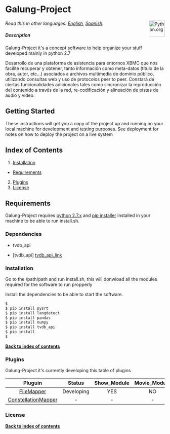 # Galung-Project
[<img src="https://www.python.org/static/opengraph-icon-200x200.png" title="Python.org"
align="right" width="50">](https://www.python.org/)

*Read this in other languages: [English](README.md), [Spanish](README.es.md).*


##### Description
Galung-Project it's a concept software to help organize your stuff developed mainly in python 2.7

Desarrollo de una plataforma de asistencia para entornos XBMC que nos facilite recuperar y obtener, tanto información como 
meta-datos (titulo de la obra, autor, etc...) asociados a archivos multimedia de dominio público, utilizando consultas web y 
uso de protocolos peer to peer. Constará de ciertas funcionalidades adicionales tales como sincronizar la reproducción del 
contenido a través de la red, re-codificación y alineación de pistas de audio y vídeo.


## Getting Started

These instructions will get you a copy of the project up and running on your local machine for development and testing purposes. See deployment for notes on how to deploy the project on a live system


## Index of Contents

1. [Installation](#requirements)
  * [Requirements](#installation)
2. [Plugins](#plugins)
00. [License](#license)

## Requirements
Galung-Project requires [python 2.7.x][python_download_link]  and [pip installer][pip_installer_link] installed in your machine to be able to run install.sh. 


### Dependencies

* tvdb_api 

* [tvdb_api] [tvdb_api_link]


### Installation

Go to the /path/path and run install.sh, this will donwload all the modules required for the software to run propperly

Install the dependencies to be able to start the software.

```sh
$ 
$ pip install pysrt
$ pip install langdetect
$ pip install pandas
$ pip install numpy
$ pip install tvdb_api
$ pip install 
$
```

**[Back to index of contents](#index-of-contents)**

### Plugins

Galung-Project it's currently developing this table of plugins 


| Pluguin       | Status        | Show_Module | Movie_Module | Anime_Module |
|:-------------:|:-------------:|:-----------:|:------------:|:------------:|
| [FileMapper][readme_fm_link] | Developing | YES | NO | NO |
| [ConstellationMapper][readme_cm_link] | - | - | - | - | - |


### License

**[Back to index of contents](#index-of-contents)**


[readme_fm_link]: <https://github.com/AsiganTheSunk/galung-project/blob/master/trunk/filemapper/README.md>
[readme_cm_link]: <https://github.com/AsiganTheSunk/galung-project/blob/master/trunk/filemapper/README.md>

[pip_installer_link]: <https://pip.pypa.io/en/stable/installing/>
[python_download_link]: <https://www.python.org/downloads/>

[tvdb_api_link]: <https://github.com/dbr/tvdb_api>


